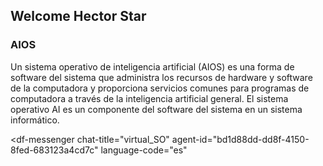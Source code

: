 ## Welcome Hector Star

### AIOS
Un sistema operativo de inteligencia artificial (AIOS) es una forma de software del sistema que administra los recursos de hardware y software de la computadora y proporciona servicios comunes para programas de computadora a través de la inteligencia artificial general. El sistema operativo AI es un componente del software del sistema en un sistema informático.

<script src="https://www.gstatic.com/dialogflow-console/fast/messenger/bootstrap.js?v=1"></script>
<df-messenger
  chat-title="virtual_SO"
  agent-id="bd1d88dd-dd8f-4150-8fed-683123a4cd7c"
  language-code="es"
></df-messenger>


